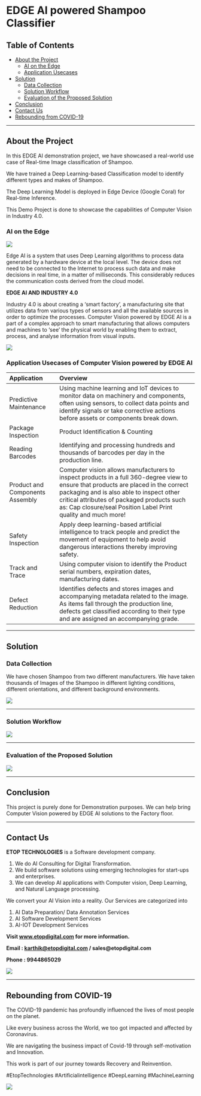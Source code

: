 # EDGE AI powered Shampoo Classifier

## Table of Contents ##

* [About the Project](https://github.com/Karthikkannan-AI/EDGE-AI-powered-Shampoo-Classifier#about-the-project)
  * [AI on the Edge](https://github.com/Karthikkannan-AI/EDGE-AI-powered-Shampoo-Classifier#ai-on-the-edge)
  * [Application Usecases](https://github.com/Karthikkannan-AI/EDGE-AI-powered-Shampoo-Classifier#application-usecases-of-computer-vision-powered-by-edge-ai)
* [Solution](https://github.com/Karthikkannan-AI/EDGE-AI-powered-Shampoo-Classifier/blob/main/README.md#solution)
  * [Data Collection](https://github.com/Karthikkannan-AI/EDGE-AI-powered-Shampoo-Classifier#data-collection)
  * [Solution Workflow](https://github.com/Karthikkannan-AI/EDGE-AI-powered-Shampoo-Classifier/blob/main/README.md#solution-workflow)
  * [Evaluation of the Proposed Solution](https://github.com/Karthikkannan-AI/EDGE-AI-powered-Shampoo-Classifier/blob/main/README.md#evaluation-of-the-proposed-solution)
* [Conclusion](https://github.com/Karthikkannan-AI/EDGE-AI-powered-Shampoo-Classifier/blob/main/README.md#conclusion)
* [Contact Us](https://github.com/Karthikkannan-AI/EDGE-AI-powered-Shampoo-Classifier/blob/main/README.md#contact-us)
* [Rebounding from COVID-19](https://github.com/Karthikkannan-AI/EDGE-AI-powered-Shampoo-Classifier/blob/main/README.md#rebounding-from-covid-19)

- - - -

## About the Project ##

In this EDGE AI demonstration  project, we have showcased a real-world use case of Real-time Image classification of Shampoo.

We have trained a Deep Learning-based Classification model to identify different types and makes of Shampoo.

The Deep Learning Model is deployed in Edge Device (Google Coral) for Real-time Inference. 

This Demo Project is done to showcase the capabilities of Computer Vision in Industry 4.0.

### AI on the Edge ###

<img src="https://github.com/Karthikkannan-AI/EDGE-AI-powered-Shampoo-Classifier/blob/main/resources/Industrial%20AI.png">

Edge AI is a system that uses Deep Learning algorithms to process data generated by a hardware device at the local level. The device does not need to be connected to the Internet to process such data and make decisions in real time, in a matter of milliseconds. This considerably reduces the communication costs derived from the cloud model. 

__EDGE AI AND INDUSTRY 4.0__

Industry 4.0 is about creating a ‘smart factory’, a manufacturing site that utilizes data from various types of sensors and all the available sources in order to optimize the processes. Computer Vision powered by EDGE AI is a part of a complex approach to smart manufacturing that allows computers and machines to ‘see’ the physical world by enabling them to extract, process, and analyse information from visual inputs. 

<img src="https://github.com/Karthikkannan-AI/EDGE-AI-powered-Shampoo-Classifier/blob/main/resources/Computer%20Vision.png">

### Application Usecases of Computer Vision powered by EDGE AI ###

| Application | Overview |
| :------------- | :------------- |
| Predictive Maintenance | Using machine learning and IoT devices to monitor data on machinery and components, often using sensors, to collect data points and identify signals or take corrective actions before assets or components break down. |
| Package Inspection | Product Identification & Counting |
| Reading Barcodes | Identifying and processing hundreds and thousands of barcodes per day in the production line. |
| Product and Components Assembly | Computer vision allows manufacturers to inspect products in a full 360-degree view to ensure that products are placed in the correct packaging and is also able to inspect other critical attributes of packaged products such as: Cap closure/seal Position Label Print quality and much more! |
| Safety Inspection | Apply deep learning-based artificial intelligence to track people and predict the movement of equipment to help avoid dangerous interactions thereby improving safety. |
| Track and Trace | Using computer vision to identify the Product serial numbers, expiration dates, manufacturing dates. |
| Defect Reduction | Identifies defects and stores images and accompanying metadata related to the image.  As items fall through the production line, defects get classified according to their type and are assigned an accompanying grade. |

- - - -

## Solution ##

### Data Collection ###

We have chosen Shampoo from two different manufacturers. 
We have taken thousands of Images of the Shampoo in different lighting conditions, different orientations, and different background environments.

<img src="https://github.com/Karthikkannan-AI/EDGE-AI-powered-Shampoo-Classifier/blob/main/resources/Shampoo%20Classifier.png">

- - - -

### Solution Workflow ###

<img src="https://github.com/Karthikkannan-AI/EDGE-AI-powered-Shampoo-Classifier/blob/main/resources/Shampoo%20Classification%20Workflow.png">

- - - -

### Evaluation of the Proposed Solution ###

<a href="https://youtu.be/QHZSab2A3E0" target="_blank"><img src="https://github.com/Karthikkannan-AI/EDGE-AI-powered-Shampoo-Classifier/blob/main/resources/Shampoo%20Classification.png"/></a> 

- - - -

## Conclusion ##

This project is purely done for Demonstration purposes.
We can help bring Computer Vision powered by EDGE AI solutions to the Factory floor.

- - - -

## Contact Us ##

__ETOP TECHNOLOGIES__ is a Software development company. 
1. We do AI Consulting for Digital Transformation.
2. We build software solutions using emerging technologies for start-ups and enterprises. 
3. We can develop AI applications with Computer vision, Deep Learning, and Natural Language processing.

We convert your AI Vision into a reality. Our Services are categorized into 
1. AI Data Preparation/ Data Annotation Services 
2. AI Software Development Services 
3. AI-IOT Development Services

__Visit www.etopdigital.com for more information.__

__Email : karthik@etopdigital.com / sales@etopdigital.com__
          
__Phone : 9944865029__

<img src="https://github.com/Karthikkannan-AI/EDGE-AI-powered-Shampoo-Classifier/blob/main/resources/About%20ETOP%20Technologies_Github.png">

- - - -

## Rebounding from COVID-19 ##

The COVID-19 pandemic has profoundly influenced the lives of most people on the planet.

Like every business across the World, we too got impacted and affected by Coronavirus.

We are navigating the business impact of Covid-19 through self-motivation and Innovation.

This work is part of our journey towards Recovery and Reinvention.

#EtopTechnologies #Artificialintelligence #DeepLearning #MachineLearning


<img src="https://github.com/Karthikkannan-AI/EDGE-AI-powered-Shampoo-Classifier/blob/main/resources/CoronaPandemic.jpeg">
